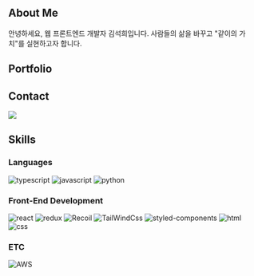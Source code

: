 ## About Me

안녕하세요, 웹 프론트엔드 개발자 김석희입니다. 사람들의 삶을 바꾸고 "같이의 가치"를 실현하고자 합니다.

## Portfolio

<a href="https://tungsten-brisket-208.notion.site/110c6e4c88ff46cfbd9aabe1562f3344?pvs=4"/></a>

## Contact

![](https://img.shields.io/badge/cat1181123@naver.com-03C75A?style=flat-square&logo=Naver&logoColor=white)

## Skills

### Languages

![typescript](https://img.shields.io/badge/TypeScript-3178C6?style=for-the-badge&logo=typescript&logoColor=white)
![javascript](https://img.shields.io/badge/JavaScript-F7DF1E?style=for-the-badge&logo=JavaScript&logoColor=white)
![python](https://img.shields.io/badge/Python-14354C?style=for-the-badge&logo=python&logoColor=white)

### Front-End Development

![react](https://img.shields.io/badge/React-20232A?style=for-the-badge&logo=react&logoColor=61DAFB)
![redux](https://img.shields.io/badge/Redux-593D88?style=for-the-badge&logo=redux&logoColor=white)
![Recoil](https://img.shields.io/badge/Recoil-3578e5?style=for-the-badge&logoColor=white)
![TailWindCss](https://img.shields.io/badge/Tailwind_CSS-38B2AC?style=for-the-badge&logo=tailwind-css&logoColor=white)
![styled-components](https://img.shields.io/badge/styled--components-DB7093?style=for-the-badge&logo=styled-components&logoColor=white)
![html](https://img.shields.io/badge/HTML5-E34F26?style=for-the-badge&logo=html5&logoColor=white)
![css](https://img.shields.io/badge/CSS3-1572B6?style=for-the-badge&logo=css3&logoColor=white)

### ETC

![AWS](https://img.shields.io/badge/Amazon_AWS-232F3E?style=for-the-badge&logo=amazon-aws&logoColor=white)

